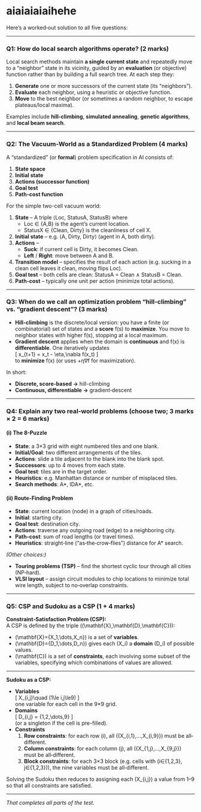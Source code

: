 # aiaiaiaiaihehe

Here’s a worked‐out solution to all five questions:

---

### Q1: How do local search algorithms operate? (2 marks)

Local search methods maintain **a single current state** and repeatedly move to a “neighbor” state in its vicinity, guided by an **evaluation** (or objective) function rather than by building a full search tree.  At each step they:

1. **Generate** one or more successors of the current state (its “neighbors”).  
2. **Evaluate** each neighbor, using a heuristic or objective function.  
3. **Move** to the best neighbor (or sometimes a random neighbor, to escape plateaus/local maxima).  

Examples include **hill‐climbing**, **simulated annealing**, **genetic algorithms**, and **local beam search**.  

---

### Q2: The Vacuum-World as a Standardized Problem (4 marks)

A “standardized” (or **formal**) problem specification in AI consists of:

1. **State space**  
2. **Initial state**  
3. **Actions (successor function)**  
4. **Goal test**  
5. **Path-cost function**

For the simple two-cell vacuum world:

1. **State**  – A triple ⟨Loc, StatusA, StatusB⟩ where  
   - Loc ∈ {A,B} is the agent’s current location.  
   - StatusX ∈ {Clean, Dirty} is the cleanliness of cell X.  
2. **Initial state**  – e.g. ⟨A, Dirty, Dirty⟩ (agent in A, both dirty).  
3. **Actions**  –  
   - **Suck**: if current cell is Dirty, it becomes Clean.  
   - **Left** / **Right**: move between A and B.  
4. **Transition model**  – specifies the result of each action (e.g. sucking in a clean cell leaves it clean, moving flips Loc).  
5. **Goal test**  – both cells are clean: StatusA = Clean ∧ StatusB = Clean.  
6. **Path-cost**  – typically one unit per action (minimize total actions).  

---

### Q3: When do we call an optimization problem “hill-climbing” vs. “gradient descent”? (3 marks)

- **Hill-climbing** is the discrete/local version: you have a finite (or combinatorial) set of states and a **score** f(s) to **maximize**. You move to neighbor states with higher f(s), stopping at a local maximum.  
- **Gradient descent** applies when the domain is **continuous** and f(x) is **differentiable**. One iteratively updates  
\[
x_{t+1} = x_t - \eta\,\nabla f(x_t)
\]  
to **minimize** f(x) (or uses +η∇f for maximization).  

In short:  
- **Discrete, score‐based →** hill-climbing  
- **Continuous, differentiable →** gradient‐descent  

---

### Q4: Explain any two real-world problems (choose two; 3 marks × 2 = 6 marks)

#### (i) The 8-Puzzle  
- **State**: a 3×3 grid with eight numbered tiles and one blank.  
- **Initial/Goal**: two different arrangements of the tiles.  
- **Actions**: slide a tile adjacent to the blank into the blank spot.  
- **Successors**: up to 4 moves from each state.  
- **Goal test**: tiles are in the target order.  
- **Heuristics**: e.g. Manhattan distance or number of misplaced tiles.  
- **Search methods**: A*, IDA*, etc.

#### (ii) Route-Finding Problem  
- **State**: current location (node) in a graph of cities/roads.  
- **Initial**: starting city.  
- **Goal test**: destination city.  
- **Actions**: traverse any outgoing road (edge) to a neighboring city.  
- **Path-cost**: sum of road lengths (or travel times).  
- **Heuristics**: straight‐line (“as‐the‐crow‐flies”) distance for A* search.

*(Other choices:)*  
- **Touring problems (TSP)** – find the shortest cyclic tour through all cities (NP‐hard).  
- **VLSI layout** – assign circuit modules to chip locations to minimize total wire length, subject to no‐overlap constraints.

---

### Q5: CSP and Sudoku as a CSP (1 + 4 marks)

**Constraint‐Satisfaction Problem (CSP):**  
A CSP is defined by the triple \((\mathbf{X},\mathbf{D},\mathbf{C})\):  
- \(\mathbf{X}=\{X_1,\dots,X_n\}\) is a set of **variables**.  
- \(\mathbf{D}=\{D_1,\dots,D_n\}\) gives each \(X_i\) a **domain** \(D_i\) of possible values.  
- \(\mathbf{C}\) is a set of **constraints**, each involving some subset of the variables, specifying which combinations of values are allowed.

---

**Sudoku as a CSP:**  
- **Variables**  
  \[
    X_{i,j}\quad (1\le i,j\le9)
  \]  
  one variable for each cell in the 9×9 grid.  
- **Domains**  
  \[
    D_{i,j} = \{1,2,\dots,9\}
  \]  
  (or a singleton if the cell is pre-filled).  
- **Constraints**  
  1. **Row constraints**: for each row \(i\), all \(\{X_{i,1},…,X_{i,9}\}\) must be all‐different.  
  2. **Column constraints**: for each column \(j\), all \(\{X_{1,j},…,X_{9,j}\}\) must be all‐different.  
  3. **Block constraints**: for each 3×3 block (e.g. cells with \(i∈\{1,2,3\}, j∈\{1,2,3\}\)), the nine variables must be all‐different.  

Solving the Sudoku then reduces to assigning each \(X_{i,j}\) a value from 1–9 so that all constraints are satisfied.  

---

*That completes all parts of the test.*
